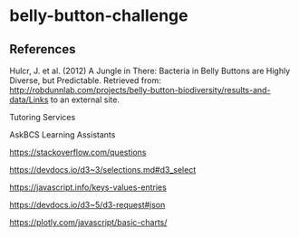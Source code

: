 # belly-button-challenge

## References
Hulcr, J. et al. (2012) A Jungle in There: Bacteria in Belly Buttons are Highly Diverse, but Predictable. Retrieved from: http://robdunnlab.com/projects/belly-button-biodiversity/results-and-data/Links to an external site.

Tutoring Services 

AskBCS Learning Assistants

https://stackoverflow.com/questions

https://devdocs.io/d3~3/selections.md#d3_select

https://javascript.info/keys-values-entries

https://devdocs.io/d3~5/d3-request#json

https://plotly.com/javascript/basic-charts/
